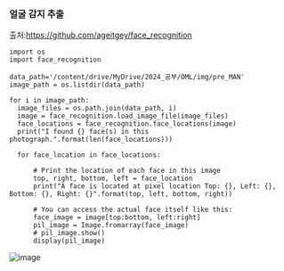 ### 얼굴 감지 추출

출처:https://github.com/ageitgey/face_recognition

```
import os
import face_recognition

data_path='/content/drive/MyDrive/2024_공부/OML/img/pre_MAN'
image_path = os.listdir(data_path)

for i in image_path:
  image_files = os.path.join(data_path, i)
  image = face_recognition.load_image_file(image_files)
  face_locations = face_recognition.face_locations(image)
  print("I found {} face(s) in this photograph.".format(len(face_locations)))

  for face_location in face_locations:

      # Print the location of each face in this image
      top, right, bottom, left = face_location
      print("A face is located at pixel location Top: {}, Left: {}, Bottom: {}, Right: {}".format(top, left, bottom, right))

      # You can access the actual face itself like this:
      face_image = image[top:bottom, left:right]
      pil_image = Image.fromarray(face_image)
      # pil_image.show()
      display(pil_image)
```

![image](https://github.com/YeoungJun0508/similar-project/assets/145903037/9ae2f68d-11df-4881-a21c-5c960d23ed81)

